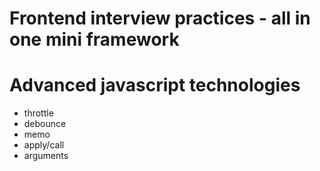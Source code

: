 # Frontend interview practices - all in one mini framework


# Advanced javascript technologies
- throttle
- debounce
- memo
- apply/call
- arguments